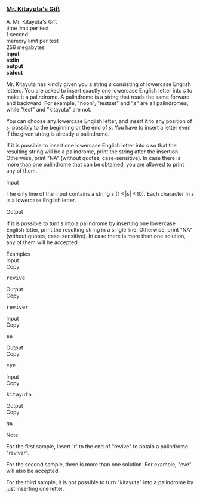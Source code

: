 <h3><a href="https://codeforces.com/contest/505/problem/A" target="_blank" rel="noopener noreferrer">Mr. Kitayuta's Gift</a></h3>

<div class="header"><div class="title">A. Mr. Kitayuta's Gift</div><div class="time-limit"><div class="property-title">time limit per test</div>1 second</div><div class="memory-limit"><div class="property-title">memory limit per test</div>256 megabytes</div><div class="input-file input-standard" style="font-weight: bold"><div class="property-title">input</div>stdin</div><div class="output-file output-standard" style="font-weight: bold"><div class="property-title">output</div>stdout</div></div><div><p>Mr. Kitayuta has kindly given you a string <span class="tex-span"><i>s</i></span> consisting of lowercase English letters. You are asked to insert exactly one lowercase English letter into <span class="tex-span"><i>s</i></span> to make it a palindrome. A <span class="tex-font-style-it">palindrome</span> is a string that reads the same forward and backward. For example, "<span class="tex-font-style-tt">noon</span>", "<span class="tex-font-style-tt">testset</span>" and "<span class="tex-font-style-tt">a</span>" are all palindromes, while "<span class="tex-font-style-tt">test</span>" and "<span class="tex-font-style-tt">kitayuta</span>" are not.</p><p>You can choose any lowercase English letter, and insert it to any position of <span class="tex-span"><i>s</i></span>, possibly to the beginning or the end of <span class="tex-span"><i>s</i></span>. You have to insert a letter even if the given string is already a palindrome.</p><p>If it is possible to insert one lowercase English letter into <span class="tex-span"><i>s</i></span> so that the resulting string will be a palindrome, print the string after the insertion. Otherwise, print "<span class="tex-font-style-tt">NA</span>" (without quotes, case-sensitive). In case there is more than one palindrome that can be obtained, you are allowed to print any of them.</p></div><div class="input-specification"><div class="section-title">Input</div><p>The only line of the input contains a string <span class="tex-span"><i>s</i></span> (<span class="tex-span">1 ≤ |<i>s</i>| ≤ 10</span>). Each character in <span class="tex-span"><i>s</i></span> is a lowercase English letter.</p></div><div class="output-specification"><div class="section-title">Output</div><p>If it is possible to turn <span class="tex-span"><i>s</i></span> into a palindrome by inserting one lowercase English letter, print the resulting string in a single line. Otherwise, print "<span class="tex-font-style-tt">NA</span>" (without quotes, case-sensitive). In case there is more than one solution, any of them will be accepted. </p></div><div class="sample-tests"><div class="section-title">Examples</div><div class="sample-test"><div class="input"><div class="title">Input<div title="Copy" data-clipboard-target="#id009136706599934576" id="id004934800413447391" class="input-output-copier">Copy</div></div><pre id="id009136706599934576">revive<br></pre></div><div class="output"><div class="title">Output<div title="Copy" data-clipboard-target="#id007946773007812755" id="id005612831388340805" class="input-output-copier">Copy</div></div><pre id="id007946773007812755">reviver<br></pre></div><div class="input"><div class="title">Input<div title="Copy" data-clipboard-target="#id006166716632463589" id="id007460550873421393" class="input-output-copier">Copy</div></div><pre id="id006166716632463589">ee<br></pre></div><div class="output"><div class="title">Output<div title="Copy" data-clipboard-target="#id00017166632821265848" id="id0005314287124729733" class="input-output-copier">Copy</div></div><pre id="id00017166632821265848">eye</pre></div><div class="input"><div class="title">Input<div title="Copy" data-clipboard-target="#id001560496306284982" id="id0043180313933891423" class="input-output-copier">Copy</div></div><pre id="id001560496306284982">kitayuta<br></pre></div><div class="output"><div class="title">Output<div title="Copy" data-clipboard-target="#id008189723011172934" id="id002996492328077094" class="input-output-copier">Copy</div></div><pre id="id008189723011172934">NA<br></pre></div></div></div><div class="note"><div class="section-title">Note</div><p>For the first sample, insert '<span class="tex-font-style-tt">r</span>' to the end of "<span class="tex-font-style-tt">revive</span>" to obtain a palindrome "<span class="tex-font-style-tt">reviver</span>".</p><p>For the second sample, there is more than one solution. For example, "<span class="tex-font-style-tt">eve</span>" will also be accepted.</p><p>For the third sample, it is not possible to turn "<span class="tex-font-style-tt">kitayuta</span>" into a palindrome by just inserting one letter.</p></div>